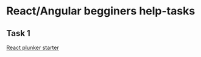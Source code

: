 # React/Angular begginers help-tasks


## Task 1




[React plunker starter](https://goo.gl/sVFafs)
  
